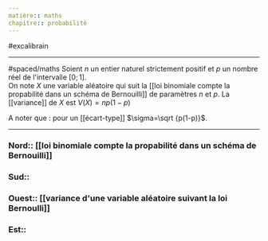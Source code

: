 ```yaml
---
matière:: maths
chapitre:: probabilité
---
```

#excalibrain 
___
#spaced/maths 
Soient $n$ un entier naturel strictement positif et $p$ un nombre réel de l'intervalle $[0 ;1]$.  
On note $X$ une variable aléatoire qui suit la [[loi binomiale compte la propabilité dans un schéma de Bernouilli]] de paramètres $n$ et $p$.
La [[variance]] de $X$ est $V(X)=np(1−p)$

A noter que : pour un [[écart-type]] $\sigma=\sqrt {p(1-p)}$.

---
### Nord:: [[loi binomiale compte la propabilité dans un schéma de Bernouilli]] 
### Sud::
### Ouest:: [[variance d'une variable aléatoire suivant la loi Bernoulli]]
### Est:: 
